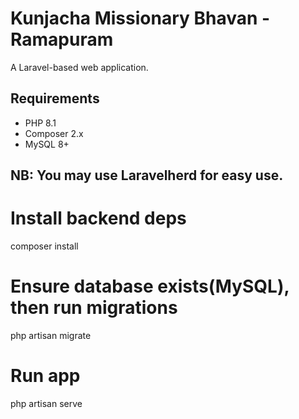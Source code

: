 <h1>Kunjacha Missionary Bhavan - Ramapuram</h1>

A Laravel-based web application.

## Requirements
- PHP 8.1 
- Composer 2.x
- MySQL 8+ 

<h2>NB: You may use Laravelherd for easy use.</h2>

# Install backend deps
 composer install


# Ensure database exists(MySQL), then run migrations
php artisan migrate


# Run app
php artisan serve   
```